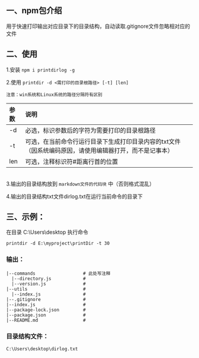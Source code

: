 ## 一、npm包介绍
用于快速打印输出对应目录下的目录结构，自动读取.gitignore文件忽略相对应的文件

## 二、使用
1.安装 `npm i printdirlog -g`

2.使用 `printdir -d <需打印的目录根路径> [-t] [len]`

    注意：win系统和Linux系统的路径分隔符有区别

| 参数 | 说明 |
| :-------- | :--------|
| -d  | 必选，标识参数后的字符为需要打印的目录根路径 |
| -t  | 可选，在当前命令行运行目录下生成打印目录内容的txt文件（因系统编码原因，请使用编辑器打开，而不是记事本） |
| len | 可选，注释标识符#距离行首的位置 |

\
3.输出的目录结构放到 `markdown文件的代码块` 中（否则格式混乱）

4.输出的目录结构txt文件dirlog.txt在运行当前命令的目录下

## 三、示例：
在目录 C:\Users\desktop 执行命令

`printdir -d E:\myproject\printDir -t 30`


### 输出：

```
|--commands                  # 此处写注释
  |--directory.js            #
  |--version.js              #
|--utils                     #
  |--index.js                #
|--.gitignore                #
|--index.js                  #
|--package-lock.json         #
|--package.json              #
|--README.md                 #
```

### 目录结构文件：

    C:\Users\desktop\dirlog.txt
